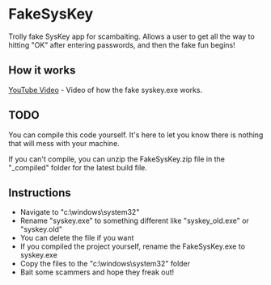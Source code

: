 # FakeSysKey
Trolly fake SysKey app for scambaiting. Allows a user to get all the way to hitting "OK" after entering passwords, and then the fake fun begins!

## How it works

[YouTube Video](https://youtu.be/wf4YSZxoL50) - Video of how the fake syskey.exe works.

## TODO

You can compile this code yourself.  It's here to let you know there is nothing that will mess with your machine.  

If you can't compile, you can unzip the FakeSysKey.zip file in the "_compiled" folder for the latest build file.

## Instructions

* Navigate to "c:\windows\system32\"
* Rename "syskey.exe" to something different like "syskey_old.exe" or "syskey.old"
* You can delete the file if you want
* If you compiled the project yourself, rename the FakeSysKey.exe to syskey.exe
* Copy the files to the "c:\windows\system32\" folder
* Bait some scammers and hope they freak out!

